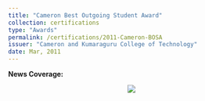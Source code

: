 ```yaml
---
title: "Cameron Best Outgoing Student Award"
collection: certifications
type: "Awards"
permalink: /certifications/2011-Cameron-BOSA
issuer: "Cameron and Kumaraguru College of Technology"
date: Mar, 2011
---
```


**News Coverage:**

<p align="center">
  <img src="https://2.bp.blogspot.com/-_jzoLrT-yKk/WNDTUjx-g5I/AAAAAAAAcU0/7XSswdYW-g0cih4etvPBzdS_zrV-lWBdACLcB/s1600/Hindu_Mar_11_Ramaguru_Hi.jpg" width="">
</p>
